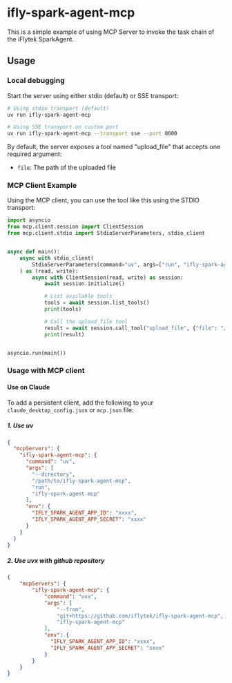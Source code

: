 # ifly-spark-agent-mcp

This is a simple example of using MCP Server to invoke the task chain of the  iFlytek SparkAgent.

## Usage

### Local debugging

Start the server using either stdio (default) or SSE transport:

```bash
# Using stdio transport (default)
uv run ifly-spark-agent-mcp

# Using SSE transport on custom port
uv run ifly-spark-agent-mcp --transport sse --port 8000
```

By default, the server exposes a tool named "upload_file" that accepts one required argument:

- `file`: The path of the uploaded file

### MCP Client Example

Using the MCP client, you can use the tool like this using the STDIO transport:

```python
import asyncio
from mcp.client.session import ClientSession
from mcp.client.stdio import StdioServerParameters, stdio_client


async def main():
    async with stdio_client(
        StdioServerParameters(command="uv", args=["run", "ifly-spark-agent-mcp"])
    ) as (read, write):
        async with ClientSession(read, write) as session:
            await session.initialize()

            # List available tools
            tools = await session.list_tools()
            print(tools)

            # Call the upload_file tool
            result = await session.call_tool("upload_file", {"file": "/path/to/file"})
            print(result)


asyncio.run(main())

```

### Usage with MCP client

#### Use on Claude
To add a persistent client, add the following to your `claude_desktop_config.json` or `mcp.json` file:

##### 1. Use uv
```json
{
  "mcpServers": {
    "ifly-spark-agent-mcp": {
      "command": "uv",
      "args": [
        "--directory",
        "/path/to/ifly-spark-agent-mcp",
        "run",
        "ifly-spark-agent-mcp"
      ],
      "env": {
        "IFLY_SPARK_AGENT_APP_ID": "xxxx",
        "IFLY_SPARK_AGENT_APP_SECRET": "xxxx"
      }
    }
  }
}
```

##### 2. Use uvx with github repository
```json
{
    "mcpServers": {
        "ifly-spark-agent-mcp": {
            "command": "uvx",
            "args": [
                "--from",
                "git+https://github.com/iflytek/ifly-spark-agent-mcp",
                "ifly-spark-agent-mcp"
            ],
            "env": {
              "IFLY_SPARK_AGENT_APP_ID": "xxxx",
              "IFLY_SPARK_AGENT_APP_SECRET": "xxxx"
            }
        }
    }
}
```

